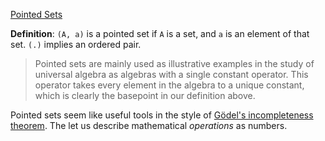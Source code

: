 [Pointed Sets](https://planetmath.org/pointedset)

**Definition**: `(A, a)` is a pointed set if `A` is a set, and `a` is an element of that set. `(.)` implies an ordered pair.

> Pointed sets are mainly used as illustrative examples in the study of universal algebra as algebras with a single constant operator. This operator takes every element in the algebra to a unique constant, which is clearly the basepoint in our definition above.

Pointed sets seem like useful tools in the style of [Gödel's incompleteness theorem](https://en.wikipedia.org/wiki/G%C3%B6del%27s_incompleteness_theorems).
The let us describe mathematical _operations_ as numbers. 
